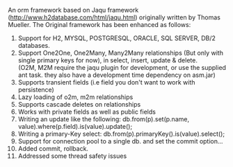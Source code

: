 <p>
An orm framework based on Jaqu framework (<a href='http://www.h2database.com/html/jaqu.html'>http://www.h2database.com/html/jaqu.html</a>) originally written by Thomas Mueller. The Original framework has been enhanced as follows:<br>
<p>
<ol>
<li>Support for H2, MYSQL, POSTGRESQL, ORACLE, SQL SERVER, DB/2 databases.</li>
<li>Support One2One, One2Many, Many2Many relationships (But only with<br>
single primary keys for now), in select, insert, update & delete.<br />
(O2M, M2M require the jaqu plugin for development, or use the supplied ant task. they also have a development time dependency on asm.jar)</li>
<li>Supports transient fields (i.e field you don't want to work with<br>
persistence)</li>
<li>Lazy loading of o2m, m2m relationships</li>
<li>Supports cascade deletes on relationships</li>
<li>Works with private fields as well as public fields</li>
<li>Writing an update like the following: db.from(p).set(p.name, value).where(p.field).is(value).update();</li>
<li>Writing a primary-Key select: db.from(p).primaryKey().is(value).select();</li>
<li>Support for connection pool to a single db. and set the commit option...</li>
<li>Added commit, rollback.</li>
<li>Addressed some thread safety issues</li>
</ol>